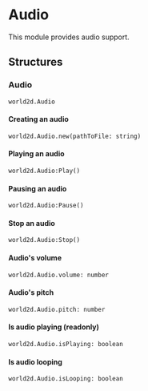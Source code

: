 # Audio
This module provides audio support.

## Structures

### Audio
``world2d.Audio``

#### Creating an audio
``world2d.Audio.new(pathToFile: string)``

#### Playing an audio
``world2d.Audio:Play()``

#### Pausing an audio
``world2d.Audio:Pause()``

#### Stop an audio
``world2d.Audio:Stop()``

#### Audio's volume
``world2d.Audio.volume: number``

#### Audio's pitch
``world2d.Audio.pitch: number``

#### Is audio playing (readonly)
``world2d.Audio.isPlaying: boolean``

#### Is audio looping
``world2d.Audio.isLooping: boolean``